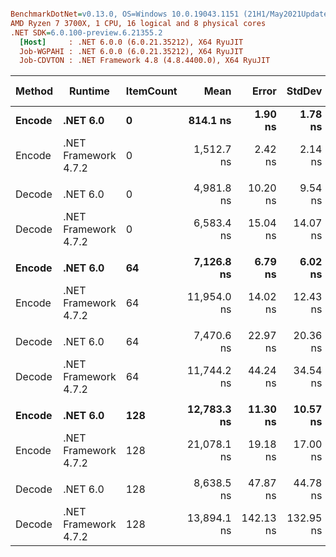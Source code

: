 ``` ini

BenchmarkDotNet=v0.13.0, OS=Windows 10.0.19043.1151 (21H1/May2021Update)
AMD Ryzen 7 3700X, 1 CPU, 16 logical and 8 physical cores
.NET SDK=6.0.100-preview.6.21355.2
  [Host]     : .NET 6.0.0 (6.0.21.35212), X64 RyuJIT
  Job-WGPAHI : .NET 6.0.0 (6.0.21.35212), X64 RyuJIT
  Job-CDVTON : .NET Framework 4.8 (4.8.4400.0), X64 RyuJIT


```
| Method |              Runtime | ItemCount |        Mean |     Error |    StdDev |        Ratio | RatioSD |  Gen 0 |  Gen 1 | Gen 2 | Allocated |
|------- |--------------------- |---------- |------------:|----------:|----------:|-------------:|--------:|-------:|-------:|------:|----------:|
| **Encode** |             **.NET 6.0** |         **0** |    **814.1 ns** |   **1.90 ns** |   **1.78 ns** | **1.86x faster** |   **0.00x** | **0.0048** |      **-** |     **-** |      **40 B** |
| Encode | .NET Framework 4.7.2 |         0 |  1,512.7 ns |   2.42 ns |   2.14 ns |     baseline |         | 0.0057 |      - |     - |      40 B |
|        |                      |           |             |           |           |              |         |        |        |       |           |
| Decode |             .NET 6.0 |         0 |  4,981.8 ns |  10.20 ns |   9.54 ns | 1.32x faster |   0.00x | 0.0610 |      - |     - |     560 B |
| Decode | .NET Framework 4.7.2 |         0 |  6,583.4 ns |  15.04 ns |  14.07 ns |     baseline |         | 0.0839 |      - |     - |     562 B |
|        |                      |           |             |           |           |              |         |        |        |       |           |
| **Encode** |             **.NET 6.0** |        **64** |  **7,126.8 ns** |   **6.79 ns** |   **6.02 ns** | **1.68x faster** |   **0.00x** |      **-** |      **-** |     **-** |      **40 B** |
| Encode | .NET Framework 4.7.2 |        64 | 11,954.0 ns |  14.02 ns |  12.43 ns |     baseline |         |      - |      - |     - |      40 B |
|        |                      |           |             |           |           |              |         |        |        |       |           |
| Decode |             .NET 6.0 |        64 |  7,470.6 ns |  22.97 ns |  20.36 ns | 1.57x faster |   0.01x | 0.8621 | 0.0153 |     - |   7,248 B |
| Decode | .NET Framework 4.7.2 |        64 | 11,744.2 ns |  44.24 ns |  34.54 ns |     baseline |         | 1.1444 | 0.0153 |     - |   7,269 B |
|        |                      |           |             |           |           |              |         |        |        |       |           |
| **Encode** |             **.NET 6.0** |       **128** | **12,783.3 ns** |  **11.30 ns** |  **10.57 ns** | **1.65x faster** |   **0.00x** |      **-** |      **-** |     **-** |      **40 B** |
| Encode | .NET Framework 4.7.2 |       128 | 21,078.1 ns |  19.18 ns |  17.00 ns |     baseline |         |      - |      - |     - |      40 B |
|        |                      |           |             |           |           |              |         |        |        |       |           |
| Decode |             .NET 6.0 |       128 |  8,638.5 ns |  47.87 ns |  44.78 ns | 1.61x faster |   0.02x | 1.0834 | 0.0305 |     - |   9,112 B |
| Decode | .NET Framework 4.7.2 |       128 | 13,894.1 ns | 142.13 ns | 132.95 ns |     baseline |         | 1.4343 | 0.0305 |     - |   9,139 B |
